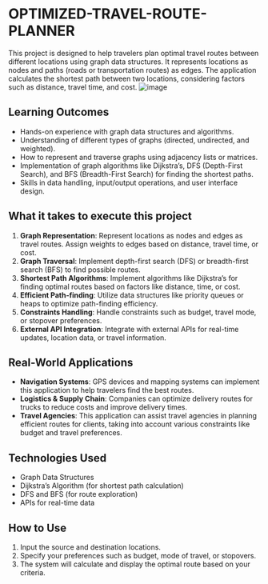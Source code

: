 # OPTIMIZED-TRAVEL-ROUTE-PLANNER

This project is designed to help travelers plan optimal travel routes between different locations using graph data structures. It represents locations as nodes and paths (roads or transportation routes) as edges. The application calculates the shortest path between two locations, considering factors such as distance, travel time, and cost.
![image](https://github.com/user-attachments/assets/b50c0f64-1f23-41e7-bd62-4c8404b2d4bc)

## Learning Outcomes

- Hands-on experience with graph data structures and algorithms.
- Understanding of different types of graphs (directed, undirected, and weighted).
- How to represent and traverse graphs using adjacency lists or matrices.
- Implementation of graph algorithms like Dijkstra’s, DFS (Depth-First Search), and BFS (Breadth-First Search) for finding the shortest paths.
- Skills in data handling, input/output operations, and user interface design.

## What it takes to execute this project

1. **Graph Representation**: Represent locations as nodes and edges as travel routes. Assign weights to edges based on distance, travel time, or cost.
2. **Graph Traversal**: Implement depth-first search (DFS) or breadth-first search (BFS) to find possible routes.
3. **Shortest Path Algorithms**: Implement algorithms like Dijkstra’s for finding optimal routes based on factors like distance, time, or cost.
4. **Efficient Path-finding**: Utilize data structures like priority queues or heaps to optimize path-finding efficiency.
5. **Constraints Handling**: Handle constraints such as budget, travel mode, or stopover preferences.
6. **External API Integration**: Integrate with external APIs for real-time updates, location data, or travel information.


## Real-World Applications

- **Navigation Systems**: GPS devices and mapping systems can implement this application to help travelers find the best routes.
- **Logistics & Supply Chain**: Companies can optimize delivery routes for trucks to reduce costs and improve delivery times.
- **Travel Agencies**: This application can assist travel agencies in planning efficient routes for clients, taking into account various constraints like budget and travel preferences.

## Technologies Used

- Graph Data Structures
- Dijkstra’s Algorithm (for shortest path calculation)
- DFS and BFS (for route exploration)
- APIs for real-time data

## How to Use

1. Input the source and destination locations.
2. Specify your preferences such as budget, mode of travel, or stopovers.
3. The system will calculate and display the optimal route based on your criteria.

